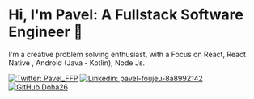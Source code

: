 # Hi, I'm Pavel: A Fullstack Software Engineer 🚀
I'm a creative problem solving enthusiast, with a Focus on React, React Native , Android (Java - Kotlin), Node Js.

 [![Twitter: Pavel_FFP](https://img.shields.io/twitter/follow/Pavel_FFP?style=social)](https://twitter.com/Pavel_FFP)
   [![Linkedin: pavel-foujeu-8a8992142](https://img.shields.io/badge/-Pavel%20Foujeu%20-blue?style=flat-square&logo=Linkedin&logoColor=white&link=https://www.linkedin.com/in/pavel-foujeu-8a8992142/)](https://www.linkedin.com/in/pavel-foujeu-8a8992142/)
   [![GitHub Doha26](https://img.shields.io/github/followers/Doha26?label=follow&style=social)](https://github.com/Doha26)


